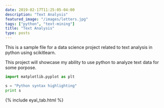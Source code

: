 ```yaml
---
date: 2019-02-17T11:25:05-04:00
description: "Text Analysis"
featured_image: "/images/letters.jpg"
tags: ["python", "text-mining"]
title: "Text Analysis"
type: posts
---
```


This is a sample file for a data science project related to text analysis in python using scikitlearn.

This project will showcase my ability to use python to analyze text data for some porpose.

```python
import matplotlib.pyplot as plt

s = "Python syntax highlighting"
print s
```

{% include eyal_tab.html %}
